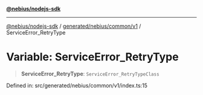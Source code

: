 [**@nebius/nodejs-sdk**](../../../../../README.md)

***

[@nebius/nodejs-sdk](../../../../../README.md) / [generated/nebius/common/v1](../README.md) / ServiceError\_RetryType

# Variable: ServiceError\_RetryType

> **ServiceError\_RetryType**: `ServiceError_RetryTypeClass`

Defined in: src/generated/nebius/common/v1/index.ts:15
